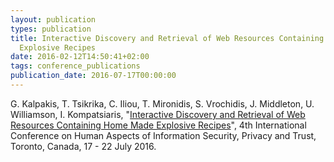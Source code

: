 ```yaml
---
layout: publication
types: publication
title: Interactive Discovery and Retrieval of Web Resources Containing Home Made
  Explosive Recipes
date: 2016-02-12T14:50:41+02:00
tags: conference_publications
publication_date: 2016-07-17T00:00:00
---
```

G. Kalpakis, T. Tsikrika, C. Iliou, T. Mironidis, S. Vrochidis, J. Middleton, U. Williamson, I. Kompatsiaris, "[Interactive Discovery and Retrieval of Web Resources Containing Home Made Explosive Recipes](https://link.springer.com/chapter/10.1007/978-3-319-39381-0_20)", 4th International Conference on Human Aspects of Information Security, Privacy and Trust, Toronto, Canada, 17 - 22 July 2016.